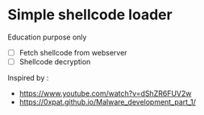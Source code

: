 # Simple shellcode loader

Education purpose only

- [ ] Fetch shellcode from webserver
- [ ] Shellcode decryption

Inspired by :
- https://www.youtube.com/watch?v=dShZR6FUV2w
- https://0xpat.github.io/Malware_development_part_1/
